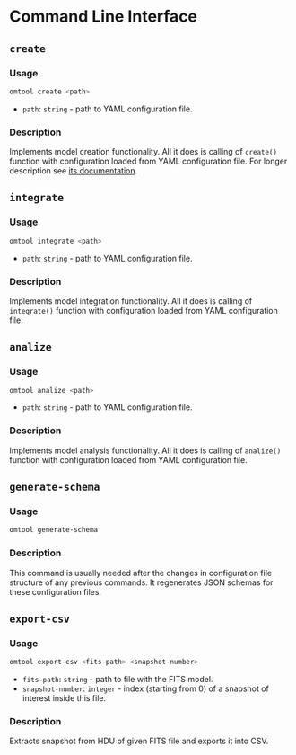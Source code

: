# Command Line Interface

## `create`

### Usage

```bash
omtool create <path>
```

* `path`: `string` - path to YAML configuration file. 

### Description

Implements model creation functionality. All it does is calling of `create()` function with configuration loaded from YAML configuration file. For longer description see [its documentation](creation.rst).

## `integrate`

### Usage

```bash
omtool integrate <path>
```

* `path`: `string` - path to YAML configuration file. 

### Description

Implements model integration functionality. All it does is calling of `integrate()` function with configuration loaded from YAML configuration file.

## `analize`

### Usage

```bash
omtool analize <path>
```

* `path`: `string` - path to YAML configuration file. 

### Description

Implements model analysis functionality. All it does is calling of `analize()` function with configuration loaded from YAML configuration file.

## `generate-schema`

### Usage

```bash
omtool generate-schema
```

### Description

This command is usually needed after the changes in configuration file structure of any previous commands. It regenerates JSON schemas for these configuration files. 

## `export-csv`

### Usage

```bash
omtool export-csv <fits-path> <snapshot-number>
```

* `fits-path`: `string` - path to file with the FITS model.
* `snapshot-number`: `integer` - index (starting from 0) of a snapshot of interest inside this file.

### Description

Extracts snapshot from HDU of given FITS file and exports it into CSV.
